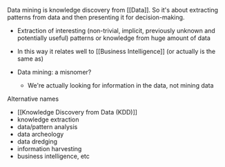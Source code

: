 Data mining is knowledge discovery from [[Data]]. So it's about extracting patterns from data and then presenting it for decision-making. 
- Extraction of interesting (non-trivial, implicit, previously unknown and potentially useful) patterns or knowledge from huge amount of data  
- In this way it relates well to [[Business Intelligence]] (or actually is the same as)

- Data mining: a misnomer?  
	- We're actually looking for information in the data, not mining data

Alternative names  
- [[Knowledge Discovery from Data (KDD)]]
- knowledge extraction
- data/pattern analysis
- data archeology
- data dredging
- information harvesting
- business intelligence, etc